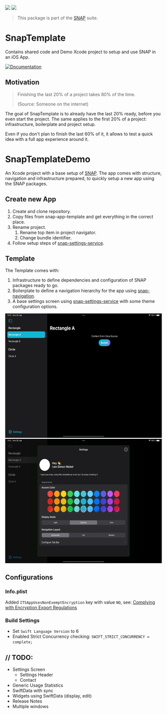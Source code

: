 <!-- Copy badges from SPI -->
[![](https://img.shields.io/endpoint?url=https%3A%2F%2Fswiftpackageindex.com%2Fapi%2Fpackages%2Fsimonnickel%2Fsnap-template%2Fbadge%3Ftype%3Dplatforms)](https://swiftpackageindex.com/simonnickel/snap-template)
[![](https://img.shields.io/endpoint?url=https%3A%2F%2Fswiftpackageindex.com%2Fapi%2Fpackages%2Fsimonnickel%2Fsnap-template%2Fbadge%3Ftype%3Dswift-versions)](https://swiftpackageindex.com/simonnickel/snap-template) 

> This package is part of the [SNAP](https://github.com/simonnickel/snap) suite.


# SnapTemplate

Contains shared code and Demo Xcode project to setup and use SNAP in an iOS App. 

[![Documentation][documentation badge]][documentation] 

[documentation]: https://swiftpackageindex.com/simonnickel/snap-template/main/documentation/snaptemplate
[documentation badge]: https://img.shields.io/badge/Documentation-DocC-blue


## Motivation

> Finishing the last 20% of a project takes 80% of the time.
>
> (Source: Someone on the internet)

The goal of SnapTemplate is to already have the last 20% ready, before you even start the project. The same applies to the first 20% of a project: infrastructure, boilerplate and project setup. 

Even if you don't plan to finish the last 60% of it, it allows to test a quick idea with a full app experience around it.


# SnapTemplateDemo

An Xcode project with a base setup of [SNAP](https://github.com/simonnickel/snap). The app comes with structure, navigation and infrastructure prepared, to quickly setup a new app using the SNAP packages.


## Create new App

1. Create and clone repository.
2. Copy files from snap-app-template and get everything in the correct place.
3. Rename project.
    1. Rename top item in project navigator.
    2. Change bundle identifier.
4. Follow setup steps of [snap-settings-service](https://github.com/simonnickel/snap-settings-service#setup).


## Template

The Template comes with:
 
1. Infrastructure to define dependencies and configuration of SNAP packages ready to go.
2. Boilerplate to define a navigation hierarchy for the app using [snap-navigation](https://github.com/simonnickel/snap-navigation).
3. A base settings screen using [snap-settings-service](https://github.com/simonnickel/snap-settings-service) with some theme configuration options. 

<img src="/screenshot.png" height="400">
<img src="/screenshot-settings.png" height="400">


## Configurations

### Info.plist

Added `ITSAppUsesNonExemptEncryption` key with value `NO`, see: [Complying with Encryption Export Regulations](https://developer.apple.com/documentation/security/complying_with_encryption_export_regulations)

### Build Settings

 - Set `Swift Language Version` to 6
 - Enabled Strict Concurrency checking: `SWIFT_STRICT_CONCURRENCY = complete;`


## // TODO:  

- Settings Screen
    - Settings Header
    - Contact
- Generic Usage Statistics
- SwiftData with sync
- Widgets using SwiftData (display, edit)
- Release Notes
- Multiple windows
